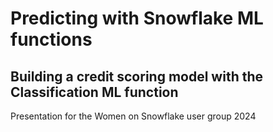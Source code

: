 # Predicting with Snowflake ML functions
## Building a credit scoring model with the Classification ML function
Presentation for the Women on Snowflake user group 2024
